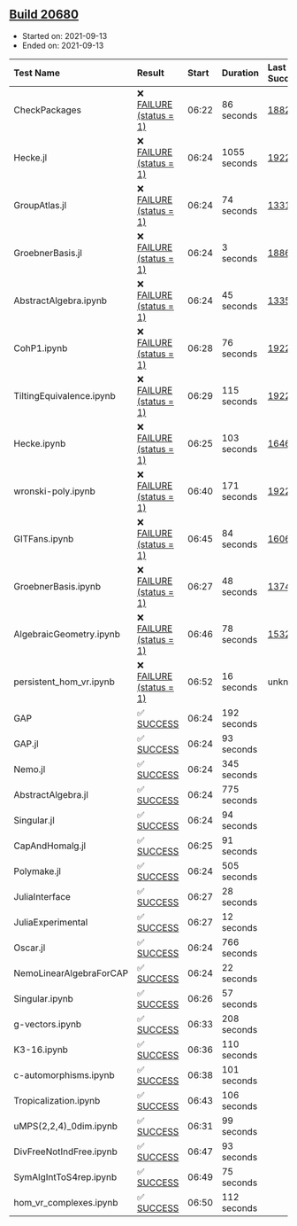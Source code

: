 ## [Build 20680](https://oscarci.mathematik.uni-kl.de/job/oscar/20680/)

* Started on: 2021-09-13
* Ended on: 2021-09-13

| Test Name    | Result | Start | Duration | Last Success | First Failure |
|:-------------|:-------|:------|:---------|:-------------|:--------------|
| CheckPackages | ❌ [FAILURE (status = 1)](https://oscarci.mathematik.uni-kl.de/job/oscar/20680/artifact/logs/build-20680/CheckPackages.log) | 06:22 | 86 seconds | [18822](https://oscarci.mathematik.uni-kl.de/job/oscar/18822/) | [18823](https://oscarci.mathematik.uni-kl.de/job/oscar/18823/) |
| Hecke.jl | ❌ [FAILURE (status = 1)](https://oscarci.mathematik.uni-kl.de/job/oscar/20680/artifact/logs/build-20680/Hecke.jl.log) | 06:24 | 1055 seconds | [19222](https://oscarci.mathematik.uni-kl.de/job/oscar/19222/) | [20152](https://oscarci.mathematik.uni-kl.de/job/oscar/20152/) |
| GroupAtlas.jl | ❌ [FAILURE (status = 1)](https://oscarci.mathematik.uni-kl.de/job/oscar/20680/artifact/logs/build-20680/GroupAtlas.jl.log) | 06:24 | 74 seconds | [13311](https://oscarci.mathematik.uni-kl.de/job/oscar/13311/) | [13312](https://oscarci.mathematik.uni-kl.de/job/oscar/13312/) |
| GroebnerBasis.jl | ❌ [FAILURE (status = 1)](https://oscarci.mathematik.uni-kl.de/job/oscar/20680/artifact/logs/build-20680/GroebnerBasis.jl.log) | 06:24 | 3 seconds | [18864](https://oscarci.mathematik.uni-kl.de/job/oscar/18864/) | [18865](https://oscarci.mathematik.uni-kl.de/job/oscar/18865/) |
| AbstractAlgebra.ipynb | ❌ [FAILURE (status = 1)](https://oscarci.mathematik.uni-kl.de/job/oscar/20680/artifact/logs/build-20680/AbstractAlgebra.ipynb.log) | 06:24 | 45 seconds | [13355](https://oscarci.mathematik.uni-kl.de/job/oscar/13355/) | [13356](https://oscarci.mathematik.uni-kl.de/job/oscar/13356/) |
| CohP1.ipynb | ❌ [FAILURE (status = 1)](https://oscarci.mathematik.uni-kl.de/job/oscar/20680/artifact/logs/build-20680/CohP1.ipynb.log) | 06:28 | 76 seconds | [19222](https://oscarci.mathematik.uni-kl.de/job/oscar/19222/) | [20152](https://oscarci.mathematik.uni-kl.de/job/oscar/20152/) |
| TiltingEquivalence.ipynb | ❌ [FAILURE (status = 1)](https://oscarci.mathematik.uni-kl.de/job/oscar/20680/artifact/logs/build-20680/TiltingEquivalence.ipynb.log) | 06:29 | 115 seconds | [19222](https://oscarci.mathematik.uni-kl.de/job/oscar/19222/) | [20152](https://oscarci.mathematik.uni-kl.de/job/oscar/20152/) |
| Hecke.ipynb | ❌ [FAILURE (status = 1)](https://oscarci.mathematik.uni-kl.de/job/oscar/20680/artifact/logs/build-20680/Hecke.ipynb.log) | 06:25 | 103 seconds | [16463](https://oscarci.mathematik.uni-kl.de/job/oscar/16463/) | [16464](https://oscarci.mathematik.uni-kl.de/job/oscar/16464/) |
| wronski-poly.ipynb | ❌ [FAILURE (status = 1)](https://oscarci.mathematik.uni-kl.de/job/oscar/20680/artifact/logs/build-20680/wronski-poly.ipynb.log) | 06:40 | 171 seconds | [19222](https://oscarci.mathematik.uni-kl.de/job/oscar/19222/) | [20152](https://oscarci.mathematik.uni-kl.de/job/oscar/20152/) |
| GITFans.ipynb | ❌ [FAILURE (status = 1)](https://oscarci.mathematik.uni-kl.de/job/oscar/20680/artifact/logs/build-20680/GITFans.ipynb.log) | 06:45 | 84 seconds | [16068](https://oscarci.mathematik.uni-kl.de/job/oscar/16068/) | [16069](https://oscarci.mathematik.uni-kl.de/job/oscar/16069/) |
| GroebnerBasis.ipynb | ❌ [FAILURE (status = 1)](https://oscarci.mathematik.uni-kl.de/job/oscar/20680/artifact/logs/build-20680/GroebnerBasis.ipynb.log) | 06:27 | 48 seconds | [13748](https://oscarci.mathematik.uni-kl.de/job/oscar/13748/) | [13749](https://oscarci.mathematik.uni-kl.de/job/oscar/13749/) |
| AlgebraicGeometry.ipynb | ❌ [FAILURE (status = 1)](https://oscarci.mathematik.uni-kl.de/job/oscar/20680/artifact/logs/build-20680/AlgebraicGeometry.ipynb.log) | 06:46 | 78 seconds | [15322](https://oscarci.mathematik.uni-kl.de/job/oscar/15322/) | [15323](https://oscarci.mathematik.uni-kl.de/job/oscar/15323/) |
| persistent_hom_vr.ipynb | ❌ [FAILURE (status = 1)](https://oscarci.mathematik.uni-kl.de/job/oscar/20680/artifact/logs/build-20680/persistent_hom_vr.ipynb.log) | 06:52 | 16 seconds | unknown | unknown |
| GAP | ✅ [SUCCESS](https://oscarci.mathematik.uni-kl.de/job/oscar/20680/artifact/logs/build-20680/GAP.log) | 06:24 | 192 seconds |  |  |
| GAP.jl | ✅ [SUCCESS](https://oscarci.mathematik.uni-kl.de/job/oscar/20680/artifact/logs/build-20680/GAP.jl.log) | 06:24 | 93 seconds |  |  |
| Nemo.jl | ✅ [SUCCESS](https://oscarci.mathematik.uni-kl.de/job/oscar/20680/artifact/logs/build-20680/Nemo.jl.log) | 06:24 | 345 seconds |  |  |
| AbstractAlgebra.jl | ✅ [SUCCESS](https://oscarci.mathematik.uni-kl.de/job/oscar/20680/artifact/logs/build-20680/AbstractAlgebra.jl.log) | 06:24 | 775 seconds |  |  |
| Singular.jl | ✅ [SUCCESS](https://oscarci.mathematik.uni-kl.de/job/oscar/20680/artifact/logs/build-20680/Singular.jl.log) | 06:24 | 94 seconds |  |  |
| CapAndHomalg.jl | ✅ [SUCCESS](https://oscarci.mathematik.uni-kl.de/job/oscar/20680/artifact/logs/build-20680/CapAndHomalg.jl.log) | 06:25 | 91 seconds |  |  |
| Polymake.jl | ✅ [SUCCESS](https://oscarci.mathematik.uni-kl.de/job/oscar/20680/artifact/logs/build-20680/Polymake.jl.log) | 06:24 | 505 seconds |  |  |
| JuliaInterface | ✅ [SUCCESS](https://oscarci.mathematik.uni-kl.de/job/oscar/20680/artifact/logs/build-20680/JuliaInterface.log) | 06:27 | 28 seconds |  |  |
| JuliaExperimental | ✅ [SUCCESS](https://oscarci.mathematik.uni-kl.de/job/oscar/20680/artifact/logs/build-20680/JuliaExperimental.log) | 06:27 | 12 seconds |  |  |
| Oscar.jl | ✅ [SUCCESS](https://oscarci.mathematik.uni-kl.de/job/oscar/20680/artifact/logs/build-20680/Oscar.jl.log) | 06:24 | 766 seconds |  |  |
| NemoLinearAlgebraForCAP | ✅ [SUCCESS](https://oscarci.mathematik.uni-kl.de/job/oscar/20680/artifact/logs/build-20680/NemoLinearAlgebraForCAP.log) | 06:24 | 22 seconds |  |  |
| Singular.ipynb | ✅ [SUCCESS](https://oscarci.mathematik.uni-kl.de/job/oscar/20680/artifact/logs/build-20680/Singular.ipynb.log) | 06:26 | 57 seconds |  |  |
| g-vectors.ipynb | ✅ [SUCCESS](https://oscarci.mathematik.uni-kl.de/job/oscar/20680/artifact/logs/build-20680/g-vectors.ipynb.log) | 06:33 | 208 seconds |  |  |
| K3-16.ipynb | ✅ [SUCCESS](https://oscarci.mathematik.uni-kl.de/job/oscar/20680/artifact/logs/build-20680/K3-16.ipynb.log) | 06:36 | 110 seconds |  |  |
| c-automorphisms.ipynb | ✅ [SUCCESS](https://oscarci.mathematik.uni-kl.de/job/oscar/20680/artifact/logs/build-20680/c-automorphisms.ipynb.log) | 06:38 | 101 seconds |  |  |
| Tropicalization.ipynb | ✅ [SUCCESS](https://oscarci.mathematik.uni-kl.de/job/oscar/20680/artifact/logs/build-20680/Tropicalization.ipynb.log) | 06:43 | 106 seconds |  |  |
| uMPS(2,2,4)_0dim.ipynb | ✅ [SUCCESS](https://oscarci.mathematik.uni-kl.de/job/oscar/20680/artifact/logs/build-20680/uMPS-2-2-4-_0dim.ipynb.log) | 06:31 | 99 seconds |  |  |
| DivFreeNotIndFree.ipynb | ✅ [SUCCESS](https://oscarci.mathematik.uni-kl.de/job/oscar/20680/artifact/logs/build-20680/DivFreeNotIndFree.ipynb.log) | 06:47 | 93 seconds |  |  |
| SymAlgIntToS4rep.ipynb | ✅ [SUCCESS](https://oscarci.mathematik.uni-kl.de/job/oscar/20680/artifact/logs/build-20680/SymAlgIntToS4rep.ipynb.log) | 06:49 | 75 seconds |  |  |
| hom_vr_complexes.ipynb | ✅ [SUCCESS](https://oscarci.mathematik.uni-kl.de/job/oscar/20680/artifact/logs/build-20680/hom_vr_complexes.ipynb.log) | 06:50 | 112 seconds |  |  |
